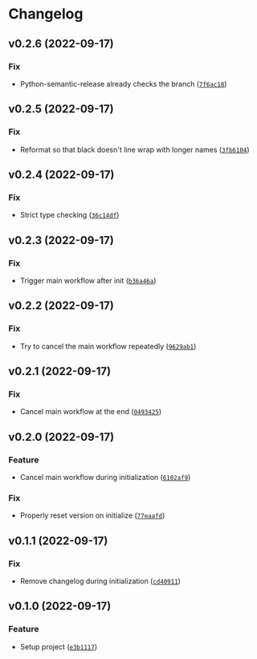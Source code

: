 # Changelog

<!--next-version-placeholder-->

## v0.2.6 (2022-09-17)
### Fix
* Python-semantic-release already checks the branch ([`7f6ac18`](https://github.com/mcbeet/bolt-library-starter/commit/7f6ac1893bec6265374d8e8edd55efec89e1e48c))

## v0.2.5 (2022-09-17)
### Fix
* Reformat so that black doesn't line wrap with longer names ([`3fb6104`](https://github.com/mcbeet/bolt-library-starter/commit/3fb61047e92fd7f3bbd27d780c533af2209ff590))

## v0.2.4 (2022-09-17)
### Fix
* Strict type checking ([`36c14df`](https://github.com/mcbeet/bolt-library-starter/commit/36c14df5be8ccaf0fea8104431f3a9a994a46e86))

## v0.2.3 (2022-09-17)
### Fix
* Trigger main workflow after init ([`b36a46a`](https://github.com/mcbeet/bolt-library-starter/commit/b36a46a2f82e6f45ce482ceba9f531d002a787c0))

## v0.2.2 (2022-09-17)
### Fix
* Try to cancel the main workflow repeatedly ([`9629ab1`](https://github.com/mcbeet/bolt-library-starter/commit/9629ab1859b016c76fc7b510bab0be8e93b3a54f))

## v0.2.1 (2022-09-17)
### Fix
* Cancel main workflow at the end ([`0493425`](https://github.com/mcbeet/bolt-library-starter/commit/0493425a3f73c0897126156a29b951d85de8c823))

## v0.2.0 (2022-09-17)
### Feature
* Cancel main workflow during initialization ([`6102af9`](https://github.com/mcbeet/bolt-library-starter/commit/6102af9529f5034fbdb9ff2de9c5697febb73458))

### Fix
* Properly reset version on initialize ([`77eaafd`](https://github.com/mcbeet/bolt-library-starter/commit/77eaafd1ecd2bf61be8ad59ad7aa8d67d5094293))

## v0.1.1 (2022-09-17)
### Fix
* Remove changelog during initialization ([`cd40911`](https://github.com/mcbeet/bolt-library-starter/commit/cd409118c33e187abbefa109291fb862bb55a56a))

## v0.1.0 (2022-09-17)
### Feature
* Setup project ([`e3b1117`](https://github.com/mcbeet/bolt-library-starter/commit/e3b1117dbc528e8db1c3af1a8f39d8aabaef4afc))
